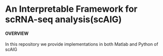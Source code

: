 # An Interpretable Framework for scRNA-seq analysis(scAIG)
#### OVERVIEW
In this repository we provide implementations in both Matlab and Python of scAIG
